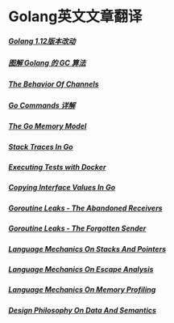 # Golang英文文章翻译


##### [Golang 1.12版本改动](https://github.com/hei6775/HeiBlogs/blob/master/GoVersion/1_12Readme.md)

##### [图解 Golang 的 GC 算法](https://github.com/hei6775/HeiBlogs/blob/master/GoVersion/GCReadme.md)

##### [The Behavior Of Channels](https://github.com/hei6775/HeiBlogs/blob/master/GoVersion/GoBehaviorOfChannels.md)

##### [Go Commands 详解](https://github.com/hei6775/HeiBlogs/blob/master/GoVersion/GoCommands.md)

##### [The Go Memory Model](https://github.com/hei6775/HeiBlogs/blob/master/GoVersion/GoMemoryModel.md)

##### [Stack Traces In Go](https://github.com/hei6775/HeiBlogs/blob/master/GoVersion/GoStackTraces.md)

##### [Executing Tests with Docker](https://github.com/hei6775/HeiBlogs/blob/master/GoVersion/GoExecutingTestsWithDocker.md)

##### [Copying Interface Values In Go](https://github.com/hei6775/HeiBlogs/blob/master/GoVersion/GoCopyingInterfaceValues.md)

##### [Goroutine Leaks - The Abandoned Receivers](https://github.com/hei6775/HeiBlogs/blob/master/GoVersion/GoGoroutineLeaks_TheAbandonedReceivers.md)

##### [Goroutine Leaks - The Forgotten Sender](https://github.com/hei6775/HeiBlogs/blob/master/GoVersion/GoGoroutineLeaks_TheForgottenSender.md)

##### [Language Mechanics On Stacks And Pointers](https://github.com/hei6775/HeiBlogs/blob/master/GoVersion/GoLanguageMechanicsOnStacksAndPointers.md)

##### [Language Mechanics On Escape Analysis](https://github.com/hei6775/HeiBlogs/blob/master/GoVersion/GoLanguageMechanicsOnEscapeAnalysis.md)

##### [Language Mechanics On Memory Profiling](https://github.com/hei6775/HeiBlogs/blob/master/GoVersion/GoLanguageMechanicsOnMemoryProfiling.md)

##### [Design Philosophy On Data And Semantics](https://github.com/hei6775/HeiBlogs/blob/master/GoVersion/GoDesign%20PhilosophyOnDataAndSemantics.md)